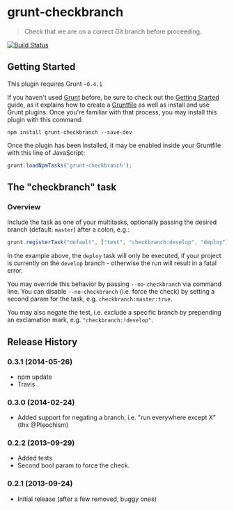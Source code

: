# grunt-checkbranch

> Check that we are on a correct Git branch before proceeding.

[![Build Status](https://travis-ci.org/dymonaz/grunt-checkbranch.svg?branch=master)](https://travis-ci.org/dymonaz/grunt-checkbranch)

## Getting Started
This plugin requires Grunt `~0.4.1`

If you haven't used [Grunt](http://gruntjs.com/) before, be sure to check out the [Getting Started](http://gruntjs.com/getting-started) guide, as it explains how to create a [Gruntfile](http://gruntjs.com/sample-gruntfile) as well as install and use Grunt plugins. Once you're familiar with that process, you may install this plugin with this command:

```shell
npm install grunt-checkbranch --save-dev
```

Once the plugin has been installed, it may be enabled inside your Gruntfile with this line of JavaScript:

```js
grunt.loadNpmTasks('grunt-checkbranch');
```

## The "checkbranch" task

### Overview
Include the task as one of your multitasks, optionally passing the desired branch (default: `master`) after a colon, e.g.:
```js
grunt.registerTask("default", ["test", "checkbranch:develop", "deploy"]
```

In the example above, the `deploy` task will only be executed, if your project is currently on the `develop` branch - otherwise the run will result in a fatal error.

You may override this behavior by passing `--no-checkbranch` via command line. You can disable `--no-checkbranch` (i.e. force the check) by setting a second param for the task, e.g. `checkbranch:master:true`.

You may also negate the test, i.e. exclude a specific branch by prepending an exclamation mark, e.g. `"checkbranch:!develop"`.

## Release History

### 0.3.1 (2014-05-26)
* npm update
* Travis

### 0.3.0 (2014-02-24)
* Added support for negating a branch, i.e. "run everywhere except X" (thx @Pleochism)

### 0.2.2 (2013-09-29)
* Added tests
* Second bool param to force the check.

### 0.2.1 (2013-09-24)
* Initial release (after a few removed, buggy ones)
